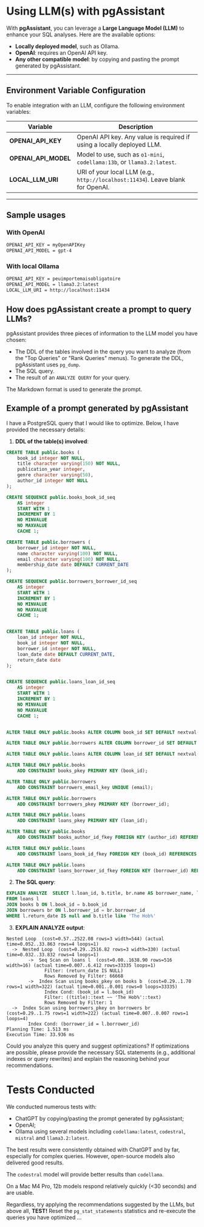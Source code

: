 # **Using LLM(s) with pgAssistant**

With **pgAssistant**, you can leverage a **Large Language Model (LLM)** to enhance your SQL analyses. Here are the available options:

- **Locally deployed model**, such as Ollama.
- **OpenAI**: requires an OpenAI API key.
- **Any other compatible model**: by copying and pasting the prompt generated by pgAssistant.

---

## **Environment Variable Configuration**

To enable integration with an LLM, configure the following environment variables:

| Variable             | Description                                                                                   |
|----------------------|-----------------------------------------------------------------------------------------------|
| **OPENAI_API_KEY**   | OpenAI API key. Any value is required if using a locally deployed LLM.                        |
| **OPENAI_API_MODEL** | Model to use, such as `o1-mini`, `codellama:13b`, or `llama3.2:latest`.                        |
| **LOCAL_LLM_URI**    | URI of your local LLM (e.g., `http://localhost:11434`). Leave blank for OpenAI.               |
---

## **Sample usages**

### **With OpenAI**
```bash
OPENAI_API_KEY = myOpenAPIKey
OPENAI_API_MODEL = gpt-4
```

### With local Ollama
```bash
OPENAI_API_KEY = peuimportemaisobligatoire
OPENAI_API_MODEL = llama3.2:latest
LOCAL_LLM_URI = http://localhost:11434
```

## How does pgAssistant create a prompt to query LLMs?

pgAssistant provides three pieces of information to the LLM model you have chosen:

- The DDL of the tables involved in the query you want to analyze (from the "Top Queries" or "Rank Queries" menus). To generate the DDL, pgAssistant uses `pg_dump`.
- The SQL query.
- The result of an `ANALYZE QUERY` for your query.

The Markdown format is used to generate the prompt.

## Example of a prompt generated by pgAssistant

I have a PostgreSQL query that I would like to optimize. Below, I have provided the necessary details:

1. **DDL of the table(s) involved**:
```sql
CREATE TABLE public.books (
    book_id integer NOT NULL,
    title character varying(150) NOT NULL,
    publication_year integer,
    genre character varying(50),
    author_id integer NOT NULL
);

CREATE SEQUENCE public.books_book_id_seq
    AS integer
    START WITH 1
    INCREMENT BY 1
    NO MINVALUE
    NO MAXVALUE
    CACHE 1;

CREATE TABLE public.borrowers (
    borrower_id integer NOT NULL,
    name character varying(100) NOT NULL,
    email character varying(100) NOT NULL,
    membership_date date DEFAULT CURRENT_DATE
);

CREATE SEQUENCE public.borrowers_borrower_id_seq
    AS integer
    START WITH 1
    INCREMENT BY 1
    NO MINVALUE
    NO MAXVALUE
    CACHE 1;


CREATE TABLE public.loans (
    loan_id integer NOT NULL,
    book_id integer NOT NULL,
    borrower_id integer NOT NULL,
    loan_date date DEFAULT CURRENT_DATE,
    return_date date
);


CREATE SEQUENCE public.loans_loan_id_seq
    AS integer
    START WITH 1
    INCREMENT BY 1
    NO MINVALUE
    NO MAXVALUE
    CACHE 1;


ALTER TABLE ONLY public.books ALTER COLUMN book_id SET DEFAULT nextval('public.books_book_id_seq'::regclass);

ALTER TABLE ONLY public.borrowers ALTER COLUMN borrower_id SET DEFAULT nextval('public.borrowers_borrower_id_seq'::regclass);

ALTER TABLE ONLY public.loans ALTER COLUMN loan_id SET DEFAULT nextval('public.loans_loan_id_seq'::regclass);

ALTER TABLE ONLY public.books
    ADD CONSTRAINT books_pkey PRIMARY KEY (book_id);

ALTER TABLE ONLY public.borrowers
    ADD CONSTRAINT borrowers_email_key UNIQUE (email);

ALTER TABLE ONLY public.borrowers
    ADD CONSTRAINT borrowers_pkey PRIMARY KEY (borrower_id);

ALTER TABLE ONLY public.loans
    ADD CONSTRAINT loans_pkey PRIMARY KEY (loan_id);

ALTER TABLE ONLY public.books
    ADD CONSTRAINT books_author_id_fkey FOREIGN KEY (author_id) REFERENCES public.authors(author_id) ON DELETE CASCADE;

ALTER TABLE ONLY public.loans
    ADD CONSTRAINT loans_book_id_fkey FOREIGN KEY (book_id) REFERENCES public.books(book_id) ON DELETE CASCADE;

ALTER TABLE ONLY public.loans
    ADD CONSTRAINT loans_borrower_id_fkey FOREIGN KEY (borrower_id) REFERENCES public.borrowers(borrower_id) ON DELETE CASCADE;
```

2. **The SQL query**:
```sql
EXPLAIN ANALYZE  SELECT l.loan_id, b.title, br.name AS borrower_name, l.loan_date
FROM loans l
JOIN books b ON l.book_id = b.book_id
JOIN borrowers br ON l.borrower_id = br.borrower_id
WHERE l.return_date IS null and b.title like 'The Hob%'
```

3. **EXPLAIN ANALYZE output**:

```
Nested Loop  (cost=0.57..2522.08 rows=3 width=544) (actual time=0.052..33.863 rows=4 loops=1)
  ->  Nested Loop  (cost=0.29..2516.82 rows=3 width=330) (actual time=0.032..33.832 rows=4 loops=1)
        ->  Seq Scan on loans l  (cost=0.00..1638.90 rows=516 width=16) (actual time=0.007..6.412 rows=33335 loops=1)
              Filter: (return_date IS NULL)
              Rows Removed by Filter: 66668
        ->  Index Scan using books_pkey on books b  (cost=0.29..1.70 rows=1 width=322) (actual time=0.001..0.001 rows=0 loops=33335)
              Index Cond: (book_id = l.book_id)
              Filter: ((title)::text ~~ 'The Hob%'::text)
              Rows Removed by Filter: 1
  ->  Index Scan using borrowers_pkey on borrowers br  (cost=0.29..1.75 rows=1 width=222) (actual time=0.007..0.007 rows=1 loops=4)
        Index Cond: (borrower_id = l.borrower_id)
Planning Time: 1.513 ms
Execution Time: 33.936 ms
```

Could you analyze this query and suggest optimizations? If optimizations are possible, please provide the necessary SQL statements (e.g., additional indexes or query rewrites) and explain the reasoning behind your recommendations.

# Tests Conducted

We conducted numerous tests with:
- ChatGPT by copying/pasting the prompt generated by pgAssistant;
- OpenAI;
- Ollama using several models including `codellama:latest`, `codestral`, `mistral` and `llama3.2:latest`.

The best results were consistently obtained with ChatGPT and by far, especially for complex queries. However, open-source models also delivered good results.

The `codestral` model will provide better results than `codellama`. 

On a Mac M4 Pro, 12b models respond relatively quickly (<30 seconds) and are usable. 

Regardless, try applying the recommendations suggested by the LLMs, but above all, **TEST!** Reset the `pg_stat_statements` statistics and re-execute the queries you have optimized ...

